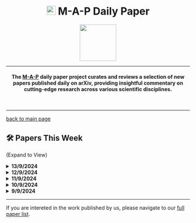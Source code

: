 <h1 align="center"><img src="https://cdn-avatars.huggingface.co/v1/production/uploads/63839e9962badff4326cf360/k4Q7R4XLDMp_1VF4C6GEd.jpeg" width="25"> M-A-P Daily Paper</h1>
<p align="center">
<a href="https://github.com/DenverCoder1/readme-typing-svg"><img src="https://media.giphy.com/media/Rn26lWjqA0uUU/giphy.gif" width="100"></a>
</p>
<hr/>
<h4 align="center">The <a href=https://m-a-p.ai>M-A-P</a> daily paper project curates and reviews a selection of new papers published daily on arXiv, providing insightful commentary on cutting-edge research across various scientific disciplines.</h4>
<br>
<hr/>

[back to main page](https://m-a-p.ai/DailyPaper)


## 🛠️ Papers This Week 

(Expand to View)

<details>
<summary> <b>13/9/2024</b> </summary>

<table class="center">


| Paper | Comments |
|:-------------|:-------------|
| A Survey of Inverse Constrained Reinforcement Learning: Definitions, Progress and Challenges | Discusses an intriguing topic in the data collection of RL simulation environments, specifically ICRL, focusing on the implicit constraints adhered to by expert agents, utilizing experience gathered from both the environment and the observed demonstration dataset. |
| The Role of Deep Learning Regularizations on Actors in Offline RL | Identifies the generalization of the Actor network as a significant bottleneck in Offline RL and explores the effects of classic Deep Learning Regularizations. The ablation study on trick ensembling is particularly interesting. |
| What Makes a Maze Look Like a Maze? | Introduces a visual Chain of Thought (CoT); Tables 1 and 2 appear to be impressive. |
| AudioBERT: Audio Knowledge Augmented Language Model | - |
| DSBench: How Far Are Data Science Agents to Becoming Data Science Experts? | Presents a challenging benchmark for structured data processing. |
| Can We Count on LLMs? The Fixed-Effect Fallacy and Claims of GPT-4 Capabilities | - |
| IFAdapter: Instance Feature Control for Grounded Text-to-Image Generation | -|
| Learning Causally Invariant Reward Functions from Diverse Demonstrations | - |
| OmniQuery: Contextually Augmenting Captured Multimodal Memory to Enable Personal Question Answering | - |
| Windows Agent Arena: Evaluating Multi-Modal OS Agents at Scale | - |


</table>

</details>


<details>
<summary> <b>12/9/2024</b> </summary>
<table class="center">

| Paper | Comments |
|:-------------|:-------------|
| Policy Filtration in RLHF to Fine-Tune LLM for Code Generation | Introduces PF-PPO and proposes the coefficient of determination (R²) between rewards and actual scores on filtered samples as a metric to filter out noisy rewards in cases with longer reasoning steps. Based on OpenRLHF, it is easily adaptable. |
| What to align in multimodal contrastive learning? | Synthetic continued pretraining presents a potentially effective domain-specific data augmentation strategy involving synthetic data. The initial impression suggests it resembles the abstraction of entities, relevant descriptions, and potential relationships, while generating a significant amount of synthetic data describing potential Chains of Thought (CoT) and relationships. The generated data may resemble a more complex version of Hotpot QA. Scalability is noted, but its utility remains uncertain. Tatsunori's group frequently presents interesting ideas, with a relevant reference being a recent paper: IMPROVING PRETRAINING DATA USING PERPLEXITY CORRELATIONS. |
| Recurrent Aggregators in Neural Algorithmic Reasoning | - |
| Generative Hierarchical Materials Search | Similar to the previous comment, the two papers on GDM do not currently appear to offer any useful insights. |
| AGENT WORKFLOW MEMORY | - |
| FreeRide: Harvesting Bubbles in Pipeline Parallelism | -|
| You Have Thirteen Hours in Which to Solve the Labyrinth: Enhancing AI Game Masters with Function Calling | Interactive storytelling is a niche but intriguing field. This paper presents a straightforward approach by incorporating inherent story background elements and the mechanics of dice-rolling adventure games, which will excite role-playing game enthusiasts. Interactive novel generation is likely to attract interest from many subgroups. |
| Neural Algorithmic Reasoning with Multiple Correct Solutions | - |

</table>
</details>

<details>
<summary> <b>11/9/2024</b> </summary>
<table class="center">

| Paper | Comments |
|:-------------|:-------------|
| HexaCoder: Secure Code Generation via Oracle-Guided Synthetic Training Data | This paper presents a synthetic data generation practice for automatically producing code that integrates secure libraries. It appears relatively user-friendly and easy to merge. |
| Learning Generative Interactive Environments By Trained Agent Exploration | This toy work is focused on data generation in the direction of Google Genie, which currently receives limited attention, yet it is intriguing. The Genie paper mentions minimal data collection and training content. The generalization of the Decision Transformer across multiple games is also a compelling topic, with Google actively exploring this direction. Related literature includes "Read to Play (R2-Play): Decision Transformer with Multimodal Game Instruction" and "Multi-Game Decision Transformers." |
| An End-to-End Approach for Chord-Conditioned Song Generation | This work is related to SongCreator, which focuses on a similar area. |
| SongCreator: Lyrics-based Universal Song Generation | - |
| Quantifying and Enabling the Interpretability of CLIP-like Models | This work from Berkeley and Intel provides a useful interpretability library for CLIP. CLIP-InterpreT offers five types of analyses: property-based nearest neighbor search, per-head topic segmentation, contrastive segmentation, per-head nearest neighbors of an image, and per-head nearest neighbors of text. It points out that the representations learned by larger CLIP models are significantly stronger than those of relatively smaller CLIP models. |
| LLaMA-Omni: Seamless Speech Interaction with Large Language Models | This paper constructs a speech interaction dataset called InstructS2S-200k, which may have some utility. |
| Geometric-Averaged Preference Optimization for Soft Preference Labels | This work from GDM introduces distributional soft preference labels in DPO to reflect potential differences in the distributions of preferences among various annotators. This approach could be effectively integrated into various *PO families. |
| Draw an Audio: Leveraging Multi-Instruction for Video-to-Audio Synthesis | - |
| Doppelgänger's Watch: A Split Objective Approach to Large Language Models | This work relates to Meta's future directions. |
| Scalable Multitask Learning Using Gradient-based Estimation of Task Affinity | This paper from Google discusses a more general modeling approach for datasets and tasks. It remains uncertain whether this can be directly adopted across different dataset subsets in LLMs. The combination experiments were replaced with independent fit experiments for each subset, and a linearized model was trained to fit the data. |
| 𝕌𝕊ℂ𝔻: Improving Code Generation of LLMs by Uncertainty-Aware Selective Contrastive Decoding | - |
| Larger Language Models Don't Care How You Think: Why Chain-of-Thought Prompting Fails in Subjective Tasks | The observations in this paper are quite interesting. Both Chain-of-Thought and In-Context Learning primarily retrieve task or reasoning priors and process patterns in the input based on these priors. Research into the extent to which these priors are learned during pretraining and how they are activated during alignment and inference stages could be significant topics of study. Recommended reading includes "What Do Language Models Learn in Context? The Structured Task Hypothesis." |
| DiPT: Enhancing LLM reasoning through diversified perspective-taking | This is another approach resembling CoT+BoN that introduces the concept of perspective. |

</table>
</details>

<details>
<summary> <b>10/9/2024</b> </summary>
<table class="center">

| Paper | Comments |
|:-------------|:-------------|
| Towards a Unified View of Preference Learning for Large Language Models: A Survey | This paper provides an overview of preference data in the context of large language models. |
| Benchmarking Chinese Knowledge Rectification in Large Language Models | Scenarios such as idioms and humor explanations may serve as excellent test subjects for large language models, particularly emphasizing the understanding of Chinese cultural metaphors. |
| MMEVOL: EMPOWERING MULTIMODAL LARGE LANGUAGE MODELS WITH EVOL-INSTRUCT | As stated in the title. |
| Semifactual Explanations for Reinforcement Learning | The introduction of a new concept of semifactual testing allows for a better understanding of the behavior of reinforcement learning agents. The "Even If" design may also be applicable to value alignment detection in language models. |
| Evaluating Open-Source Sparse Autoencoders on Disentangling Factual Knowledge in GPT-2 Small | Sparse autoencoders currently do not adequately handle causal analysis, and the conclusions drawn may not be reliable. |
| Untie the Knots: An Efficient Data Augmentation Strategy for Long-Context Pre-Training in Language Models | This presents a synthetic data approach for long-text continuation training, resembling needle-in-a-haystack methods and sentence order prediction. Additional recommended reading includes "Long Context is Not Long at All: A Prospector of Long-Dependency Data for Large Language Models" and "LONGCITE: ENABLING LLMS TO GENERATE FINE-GRAINED CITATIONS IN LONG-CONTEXT QA." |
| Selective Self-Rehearsal: A Fine-Tuning Approach to Improve Generalization in Large Language Models | For queries, when the responses generated by the current model are acceptable, the approach utilizes outputs closer to the base model. Otherwise, it is defined as a new skill, leading to the design of the SSR algorithm. The experiments are not sufficiently solid, although SSR claims to enhance generalization. Related reading materials include "Language Models Resist Alignment." |
| Reward-Directed Score-Based Diffusion Models via q-Learning | - | 

</table>
</details>

<details>
<summary> <b>9/9/2024</b> </summary>
<table class="center">

Here’s the translation of the comments into more professional and objective language, along with the requested GitHub page format:

| Paper | Comments |
|:-------------|:-------------|
| Learning vs Retrieval: The Role of In-Context Examples in Regression with LLMs | This study investigates the relationship between knowledge retrieval within models and in-context learning (ICL), particularly focusing on the data efficiency of ICL examples. The authors provide interesting perspectives and conduct experiments on three toy regression datasets. The experimental results may be influenced by the atomic computational capabilities. |
| How Do Your Code LLMs Perform? Empowering Code Instruction Tuning with High-Quality Data | This paper presents an effective code data decontamination and code instruction data pruning approach. |
| MULTI-PROGRAMMING LANGUAGE ENSEMBLE FOR CODE GENERATION IN LARGE LANGUAGE MODEL | - |
| Can LLMs Generate Novel Research Ideas? A Large-Scale Human Study with 100+ NLP Researchers | This paper features an interesting experimental design for human testing on complex problems, yielding intriguing results. Although many of the ideas proposed by AI are not feasible, they are notably more novel than those generated by most human researchers, especially after re-ranking. This aligns with the typical style of Professor Diyi's research group. |

</table>
</details>
<hr/>

If you are intereted in the work published by us, please navigate to our [full paper list](https://huggingface.co/collections/m-a-p/m-a-p-full-paper-list-65e070a694c7b01c5547fbff).
